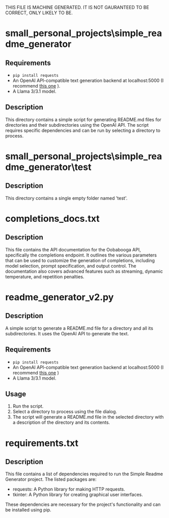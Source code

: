 THIS FILE IS MACHINE GENERATED. IT IS NOT GAURANTEED TO BE CORRECT, ONLY LIKELY TO BE.

# small_personal_projects\simple_readme_generator
## Requirements
- `pip install requests`
- An OpenAI API-compatible text generation backend at localhost:5000 (I recommend [this one](https://github.com/oobabooga/text-generation-webui) ).
- A Llama 3/3.1 model.
## Description
This directory contains a simple script for generating README.md files for directories and their subdirectories using the OpenAI API. The script requires specific dependencies and can be run by selecting a directory to process.

# small_personal_projects\simple_readme_generator\test
## Description
This directory contains a single empty folder named 'test'.

# completions_docs.txt
## Description
This file contains the API documentation for the Oobabooga API, specifically the completions endpoint. It outlines the various parameters that can be used to customize the generation of completions, including model selection, prompt specification, and output control. The documentation also covers advanced features such as streaming, dynamic temperature, and repetition penalties.

# readme_generator_v2.py
## Description
A simple script to generate a README.md file for a directory and all its subdirectories. It uses the OpenAI API to generate the text.

## Requirements
- `pip install requests`
- An OpenAI API-compatible text generation backend at localhost:5000 (I recommend [this one](https://github.com/oobabooga/text-generation-webui) )
- A Llama 3/3.1 model.

## Usage
1. Run the script.
2. Select a directory to process using the file dialog.
3. The script will generate a README.md file in the selected directory with a description of the directory and its contents.

# requirements.txt
## Description
This file contains a list of dependencies required to run the Simple Readme Generator project. The listed packages are:

- requests: A Python library for making HTTP requests.
- tkinter: A Python library for creating graphical user interfaces.

These dependencies are necessary for the project's functionality and can be installed using pip.